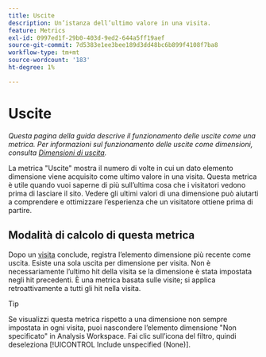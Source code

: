 ```yaml
---
title: Uscite
description: Un’istanza dell’ultimo valore in una visita.
feature: Metrics
exl-id: 0997ed1f-29b0-403d-9ed2-644a5ff19aef
source-git-commit: 7d5383e1ee3bee189d3dd48bc6b899f4108f7ba8
workflow-type: tm+mt
source-wordcount: '183'
ht-degree: 1%

---
```


# Uscite

*Questa pagina della guida descrive il funzionamento delle uscite come una metrica. Per informazioni sul funzionamento delle uscite come dimensioni, consulta [Dimensioni di uscita](../dimensions/exit-dimensions.md).*

La metrica &quot;Uscite&quot; mostra il numero di volte in cui un dato elemento dimensione viene acquisito come ultimo valore in una visita. Questa metrica è utile quando vuoi saperne di più sull’ultima cosa che i visitatori vedono prima di lasciare il sito. Vedere gli ultimi valori di una dimensione può aiutarti a comprendere e ottimizzare l’esperienza che un visitatore ottiene prima di partire.

## Modalità di calcolo di questa metrica

Dopo un [visita](visits.md) conclude, registra l’elemento dimensione più recente come uscita. Esiste una sola uscita per dimensione per visita. Non è necessariamente l’ultimo hit della visita se la dimensione è stata impostata negli hit precedenti. È una metrica basata sulle visite; si applica retroattivamente a tutti gli hit nella visita.

>[!TIP]
>
>Se visualizzi questa metrica rispetto a una dimensione non sempre impostata in ogni visita, puoi nascondere l’elemento dimensione &quot;Non specificato&quot; in Analysis Workspace. Fai clic sull’icona del filtro, quindi deseleziona [!UICONTROL Include unspecified (None)].
